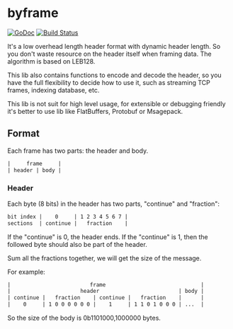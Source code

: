 # byframe

[![GoDoc](https://godoc.org/github.com/ysmood/byframe?status.svg)](http://godoc.org/github.com/ysmood/byframe)
[![Build Status](https://travis-ci.org/ysmood/byframe.svg?branch=master)](https://travis-ci.org/ysmood/byframe)

It's a low overhead length header format with dynamic header length.
So you don't waste resource on the header itself when framing data.
The algorithm is based on LEB128.

This lib also contains functions to encode and decode the header,
so you have the full flexibility to decide how to use it,
such as streaming TCP frames, indexing database, etc.

This lib is not suit for high level usage, for extensible or debugging friendly
it's better to use lib like FlatBuffers, Protobuf or Msagepack.

## Format

Each frame has two parts: the header and body.

```txt
|     frame     |
| header | body |
```

### Header

Each byte (8 bits) in the header has two parts, "continue" and "fraction":

```txt
bit index |    0     | 1 2 3 4 5 6 7 |
sections  | continue |   fraction    |
```

If the "continue" is 0, the header ends.
If the "continue" is 1, then the followed byte should also be part of the header.

Sum all the fractions together, we will get the size of the message.

For example:

```txt
|                         frame                              |
|                      header                         | body |
| continue |   fraction    | continue |   fraction    |      |
|    0     | 1 0 0 0 0 0 0 |    1     | 1 1 0 1 0 0 0 | ...  |
```

So the size of the body is 0b1101000,1000000 bytes.
